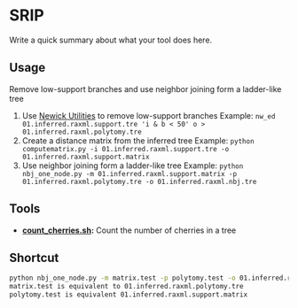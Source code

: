 # SRIP
Write a quick summary about what your tool does here.

## Usage
Remove low-support branches and use neighbor joining form a ladder-like tree 
1.	Use [Newick Utilities](http://cegg.unige.ch/newick_utils) to remove low-support branches
    Example: `nw_ed 01.inferred.raxml.support.tre 'i & b < 50' o > 01.inferred.raxml.polytomy.tre`
2.	Create a distance matrix from the inferred tree
    Example: `python computematrix.py -i 01.inferred.raxml.support.tre -o 01.inferred.raxml.support.matrix`
3.	Use neighbor joining form a ladder-like tree 
    Example: `python nbj_one_node.py -m 01.inferred.raxml.support.matrix -p 01.inferred.raxml.polytomy.tre -o 01.inferred.raxml.nbj.tre`
## Tools
* **[count_cherries.sh](count_cherries.sh):** Count the number of cherries in a tree
## Shortcut

```bash
python nbj_one_node.py -m matrix.test -p polytomy.test -o 01.inferred.raxml.nbj.tre
matrix.test is equivalent to 01.inferred.raxml.polytomy.tre
polytomy.test is equivalent 01.inferred.raxml.support.matrix
```
